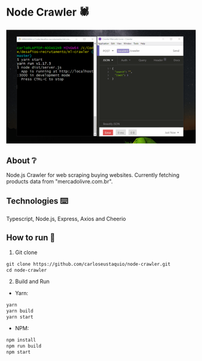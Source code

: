 # Node Crawler 🕷️

![Home Screen](./node-crawler-demo.gif)

## About ❔

Node.js Crawler for web scraping buying websites.
Currently fetching products data from "mercadolivre.com.br".

## Technologies ⌨️

Typescript, Node.js, Express, Axios and Cheerio

## How to run 🧪

1. Git clone

```
git clone https://github.com/carloseustaquio/node-crawler.git
cd node-crawler
```

2. Build and Run

- Yarn:

```
yarn
yarn build
yarn start
```

- NPM:

```
npm install
npm run build
npm start
```
